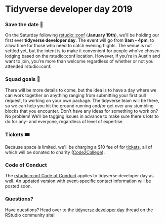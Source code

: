 # Tidyverse developer day 2019

### Save the date 📆

On the Saturday following [rstudio::conf](https://www.rstudio.com/conference/) (**January 19th**), 
we'll be holding our first ever **tidyverse developer day**. The event will 
go from **9am - 4pm**, to allow time for those who need to catch evening flights.
The venue is not settled yet, but the intent is to make it convenient for 
people who’ve chosen lodging based on the rstudio::conf location. However, 
if you're in Austin and want to join, you're more than welcome regardless of 
whether or not you attended rstudio::conf.

### Squad goals 🎯

There will be more details to come, but the idea is to have a day where we 
can work together on anything ranging from submitting your first pull request, 
to working on your own package. The tidyverse team will be there, so we can 
help you hit the ground running and/or get over any stumbling blocks that you 
encounter. Don't have any ideas for something to work on? No problem! We'll 
be tagging issues in advance to make sure there's lots to do for any- and 
everyone, regardless of level of expertise.

### Tickets 🎟

Because space is limited, we'll be charging a $10 fee of for 
[tickets](https://www.eventbrite.com/e/tidyverse-developer-day-tickets-1617065687),
all of which will be donated to charity ([Code2College](https://code2college.org/about/)).

### Code of Conduct

The [rstudio::conf Code of Conduct](http://www.cvent.com/events/rstudio-conf-austin/custom-17-dd6d75526f3c4554b67c4de32aeffb47.aspx)
applies to tidyverse developer day as well. An updated version with event-specific contact 
information will be posted soon.

### Questions?

Have questions? Head over to the [tidyverse developer day](https://community.rstudio.com/t/tidyverse-developer-day/13146) 
thread on the RStudio community site!
